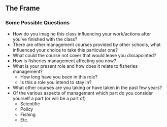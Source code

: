 ## The Frame

### Some Possible Questions

- How do you imagine this class influencing your work/actions after you've finished with the class?
- There are other management courses provided by other schools, what influenced your choice to take this particular one?
- What could the course not cover that would leave you dissapointed?
- How is fisheries management affecting you now?
- What is your present role and how does it relate to fisheries management?
  - How long have you been in this role?
  - Is this a role you intend to stay in?
- What other courses are you taking or have taken in the past few years?
- Of the various aspects of management which part do you consider yourself a part (or will be a part of)
  - Scientific
  - Policy
  - Fishing
  - Etc.

